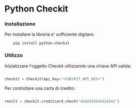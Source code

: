 # Python Checkit

### Installazione

Per installare la libreria e' sufficiente digitare:

        pip install python-checkit

### Utilizzo

Inizializzare l'oggetto Checkit utilizzando una chiave API valida:

```python

checkit = Checkit(api_key="<CHECKIT_API_KEY>")

```

Per controllare una carta di credito:

```python

result = checkit.creditcard.check("4242424242424242")

```

